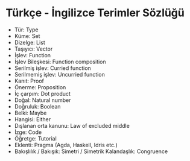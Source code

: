 # Türkçe - İngilizce Terimler Sözlüğü

* Tür: Type
* Küme: Set
* Dizelge: List
* Taşıyıcı: Vector
* İşlev: Function
* İşlev Bileşkesi: Function composition
* Serilmiş işlev: Curried function
* Serilmemiş işlev: Uncurried function
* Kanıt: Proof
* Önerme: Proposition
* İç çarpım: Dot product
* Doğal: Natural number
* Doğruluk: Boolean
* Belki: Maybe
* Hangisi: Either
* Dışlanan orta kanunu: Law of excluded middle
* İzge: Code
* Öğretge: Tutorial
* Eklenti: Pragma (Agda, Haskell, Idris etc.)
* Bakışlılık / Bakışık: Simetri / Simetrik
Kalandaşlık: Congruence 

